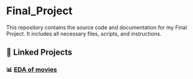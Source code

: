 # Final_Project
This repository contains the source code and documentation for my Final Project. It includes all necessary files, scripts, and instructions.
## 📌 Linked Projects

### 📊 [EDA of movies](https://github.com/ujwalta/EDA_movies)

